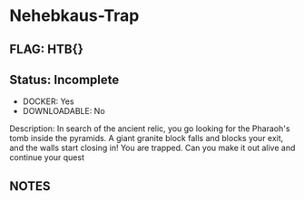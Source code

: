 # Nehebkaus-Trap

## FLAG: HTB{}

## Status: Incomplete

+ DOCKER: Yes
+ DOWNLOADABLE: No

Description: In search of the ancient relic, you go looking for the Pharaoh's tomb inside the pyramids. A giant granite block falls and blocks your exit, and the walls start closing in! You are trapped. Can you make it out alive and continue your quest

## NOTES
